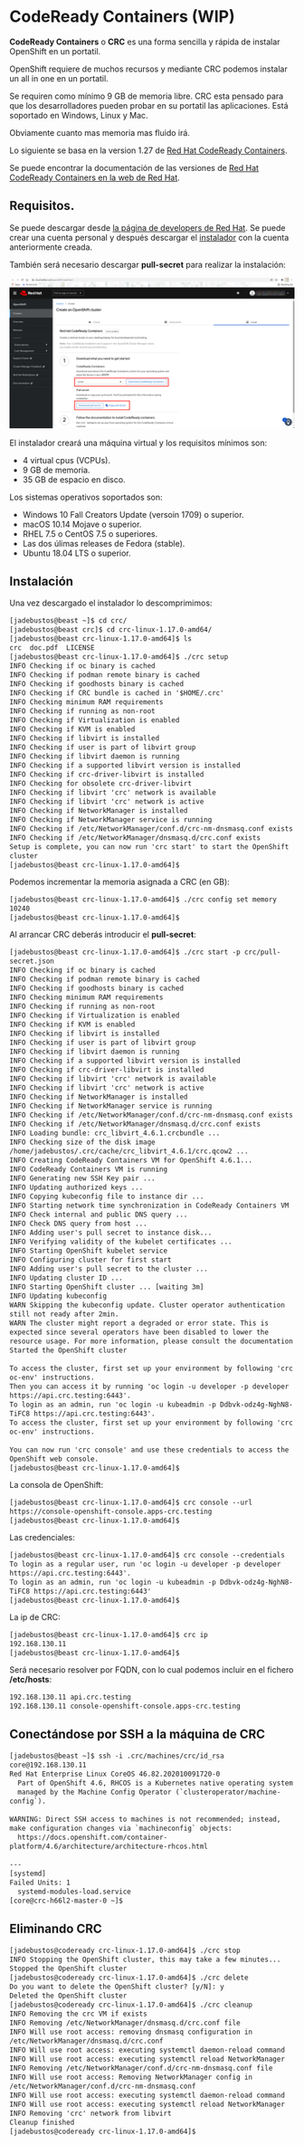 # CodeReady Containers (WIP)

**CodeReady Containers** o **CRC** es una forma sencilla y rápida de instalar OpenShift en un portatil.

OpenShift requiere de muchos recursos y mediante CRC podemos instalar un all in one en un portatil.

Se requiren como mínimo 9 GB de memoria libre. CRC esta pensado para que los desarrolladores pueden probar en su portatil las aplicaciones. Está soportado en Windows, Linux y Mac.

Obviamente cuanto mas memoria mas fluido irá.

Lo siguiente se basa en la version 1.27 de [Red Hat CodeReady Containers](https://access.redhat.com/documentation/en-us/red_hat_codeready_containers/1.27/html/getting_started_guide/index).

Se puede encontrar la documentación de las versiones de [Red Hat CodeReady Containers en la web de Red Hat](https://access.redhat.com/documentation/en-us/red_hat_codeready_containers/).

## Requisitos.

Se puede descargar desde [la página de developers de Red Hat](https://developers.redhat.com/products/codeready-containers). Se puede crear una cuenta personal y después descargar el [instalador](https://cloud.redhat.com/openshift/create/local) con la cuenta anteriormente creada.

También será necesario descargar **pull-secret** para realizar la instalación:

![DEVELOPER](../imgs/developer-download.png)

El instalador creará una máquina virtual y los requisitos mínimos son:

+ 4 virtual cpus (VCPUs).
+ 9 GB de memoria.
+ 35 GB de espacio en disco.

Los sistemas operativos soportados son:

+ Windows 10 Fall Creators Update (versoin 1709) o superior.
+ macOS 10.14 Mojave o superior.
+ RHEL 7.5 o CentOS 7.5 o superiores.
+ Las dos úlimas releases de Fedora (stable).
+ Ubuntu 18.04 LTS o superior.

## Instalación

Una vez descargado el instalador lo descomprimimos:

```console
[jadebustos@beast ~]$ cd crc/
[jadebustos@beast crc]$ cd crc-linux-1.17.0-amd64/
[jadebustos@beast crc-linux-1.17.0-amd64]$ ls
crc  doc.pdf  LICENSE
[jadebustos@beast crc-linux-1.17.0-amd64]$ ./crc setup
INFO Checking if oc binary is cached              
INFO Checking if podman remote binary is cached   
INFO Checking if goodhosts binary is cached       
INFO Checking if CRC bundle is cached in '$HOME/.crc' 
INFO Checking minimum RAM requirements            
INFO Checking if running as non-root              
INFO Checking if Virtualization is enabled        
INFO Checking if KVM is enabled                   
INFO Checking if libvirt is installed             
INFO Checking if user is part of libvirt group    
INFO Checking if libvirt daemon is running        
INFO Checking if a supported libvirt version is installed 
INFO Checking if crc-driver-libvirt is installed  
INFO Checking for obsolete crc-driver-libvirt     
INFO Checking if libvirt 'crc' network is available 
INFO Checking if libvirt 'crc' network is active  
INFO Checking if NetworkManager is installed      
INFO Checking if NetworkManager service is running 
INFO Checking if /etc/NetworkManager/conf.d/crc-nm-dnsmasq.conf exists 
INFO Checking if /etc/NetworkManager/dnsmasq.d/crc.conf exists 
Setup is complete, you can now run 'crc start' to start the OpenShift cluster
[jadebustos@beast crc-linux-1.17.0-amd64]$ 
```

Podemos incrementar la memoria asignada a CRC (en GB):

```console
[jadebustos@beast crc-linux-1.17.0-amd64]$ ./crc config set memory 10240
[jadebustos@beast crc-linux-1.17.0-amd64]$ 
```

Al arrancar CRC deberás introducir el **pull-secret**:

```console
[jadebustos@beast crc-linux-1.17.0-amd64]$ ./crc start -p crc/pull-secret.json 
INFO Checking if oc binary is cached              
INFO Checking if podman remote binary is cached   
INFO Checking if goodhosts binary is cached       
INFO Checking minimum RAM requirements            
INFO Checking if running as non-root              
INFO Checking if Virtualization is enabled        
INFO Checking if KVM is enabled                   
INFO Checking if libvirt is installed             
INFO Checking if user is part of libvirt group    
INFO Checking if libvirt daemon is running        
INFO Checking if a supported libvirt version is installed 
INFO Checking if crc-driver-libvirt is installed  
INFO Checking if libvirt 'crc' network is available 
INFO Checking if libvirt 'crc' network is active  
INFO Checking if NetworkManager is installed      
INFO Checking if NetworkManager service is running 
INFO Checking if /etc/NetworkManager/conf.d/crc-nm-dnsmasq.conf exists 
INFO Checking if /etc/NetworkManager/dnsmasq.d/crc.conf exists 
INFO Loading bundle: crc_libvirt_4.6.1.crcbundle ... 
INFO Checking size of the disk image /home/jadebustos/.crc/cache/crc_libvirt_4.6.1/crc.qcow2 ... 
INFO Creating CodeReady Containers VM for OpenShift 4.6.1... 
INFO CodeReady Containers VM is running           
INFO Generating new SSH Key pair ...              
INFO Updating authorized keys ...                 
INFO Copying kubeconfig file to instance dir ...  
INFO Starting network time synchronization in CodeReady Containers VM 
INFO Check internal and public DNS query ...      
INFO Check DNS query from host ...                
INFO Adding user's pull secret to instance disk... 
INFO Verifying validity of the kubelet certificates ... 
INFO Starting OpenShift kubelet service    
INFO Configuring cluster for first start          
INFO Adding user's pull secret to the cluster ... 
INFO Updating cluster ID ...                      
INFO Starting OpenShift cluster ... [waiting 3m]  
INFO Updating kubeconfig                          
WARN Skipping the kubeconfig update. Cluster operator authentication still not ready after 2min. 
WARN The cluster might report a degraded or error state. This is expected since several operators have been disabled to lower the resource usage. For more information, please consult the documentation 
Started the OpenShift cluster

To access the cluster, first set up your environment by following 'crc oc-env' instructions.
Then you can access it by running 'oc login -u developer -p developer https://api.crc.testing:6443'.
To login as an admin, run 'oc login -u kubeadmin -p Ddbvk-odz4g-NghN8-TiFC8 https://api.crc.testing:6443'.
To access the cluster, first set up your environment by following 'crc oc-env' instructions.

You can now run 'crc console' and use these credentials to access the OpenShift web console.
[jadebustos@beast crc-linux-1.17.0-amd64]$
```

La consola de OpenShift:

```console
[jadebustos@beast crc-linux-1.17.0-amd64]$ crc console --url
https://console-openshift-console.apps-crc.testing
[jadebustos@beast crc-linux-1.17.0-amd64]$ 
```

Las credenciales:

```console
[jadebustos@beast crc-linux-1.17.0-amd64]$ crc console --credentials
To login as a regular user, run 'oc login -u developer -p developer https://api.crc.testing:6443'.
To login as an admin, run 'oc login -u kubeadmin -p Ddbvk-odz4g-NghN8-TiFC8 https://api.crc.testing:6443'
[jadebustos@beast crc-linux-1.17.0-amd64]$ 
```

La ip de CRC:

```console
[jadebustos@beast crc-linux-1.17.0-amd64]$ crc ip
192.168.130.11
[jadebustos@beast crc-linux-1.17.0-amd64]$
```

Será necesario resolver por FQDN, con lo cual podemos incluir en el fichero **/etc/hosts**:

```console
192.168.130.11 api.crc.testing
192.168.130.11 console-openshift-console.apps-crc.testing
```

## Conectándose por SSH a la máquina de CRC

```console
[jadebustos@beast ~]$ ssh -i .crc/machines/crc/id_rsa core@192.168.130.11
Red Hat Enterprise Linux CoreOS 46.82.202010091720-0
  Part of OpenShift 4.6, RHCOS is a Kubernetes native operating system
  managed by the Machine Config Operator (`clusteroperator/machine-config`).

WARNING: Direct SSH access to machines is not recommended; instead,
make configuration changes via `machineconfig` objects:
  https://docs.openshift.com/container-platform/4.6/architecture/architecture-rhcos.html

---
[systemd]
Failed Units: 1
  systemd-modules-load.service
[core@crc-h66l2-master-0 ~]$ 
```

## Eliminando CRC

```
[jadebustos@codeready crc-linux-1.17.0-amd64]$ ./crc stop
INFO Stopping the OpenShift cluster, this may take a few minutes... 
Stopped the OpenShift cluster
[jadebustos@codeready crc-linux-1.17.0-amd64]$ ./crc delete
Do you want to delete the OpenShift cluster? [y/N]: y
Deleted the OpenShift cluster
[jadebustos@codeready crc-linux-1.17.0-amd64]$ ./crc cleanup
INFO Removing the crc VM if exists                
INFO Removing /etc/NetworkManager/dnsmasq.d/crc.conf file 
INFO Will use root access: removing dnsmasq configuration in /etc/NetworkManager/dnsmasq.d/crc.conf 
INFO Will use root access: executing systemctl daemon-reload command 
INFO Will use root access: executing systemctl reload NetworkManager 
INFO Removing /etc/NetworkManager/conf.d/crc-nm-dnsmasq.conf file 
INFO Will use root access: Removing NetworkManager config in /etc/NetworkManager/conf.d/crc-nm-dnsmasq.conf 
INFO Will use root access: executing systemctl daemon-reload command 
INFO Will use root access: executing systemctl reload NetworkManager 
INFO Removing 'crc' network from libvirt          
Cleanup finished
[jadebustos@codeready crc-linux-1.17.0-amd64]$ 
```
